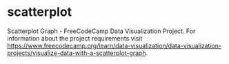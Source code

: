 # scatterplot
Scatterplot Graph - FreeCodeCamp Data Visualization Project. For information about the project requirements visit https://www.freecodecamp.org/learn/data-visualization/data-visualization-projects/visualize-data-with-a-scatterplot-graph.
